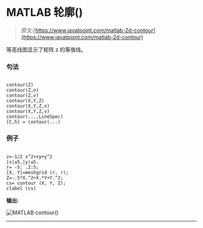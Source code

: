 # MATLAB 轮廓()

> 原文:[https://www.javatpoint.com/matlab-2d-contour](https://www.javatpoint.com/matlab-2d-contour)

等高线图显示了矩阵 z 的等值线。

### 句法

```

contour(Z)
contour(Z,n)
contour(Z,v)
contour(X,Y,Z)
contour(X,Y,Z,n)
contour(X,Y,Z,v)
contour(...,LineSpec)
[C,h] = contour(...)

```

### 例子

```

z=-1/2 x^2+xy+y^2
|x|≤5,|y|≤5.
r= -5: .2:5;
[X, Y]=meshgrid (r, r);
Z=-.5*X.^2+X.*Y+Y.^2;
cs= contour (X, Y, Z);
clabel (cs)

```

**输出:**

![MATLAB contour()](../Images/0b7642a2c59adc1dcd9b59c4eac31cca.png)

* * *
